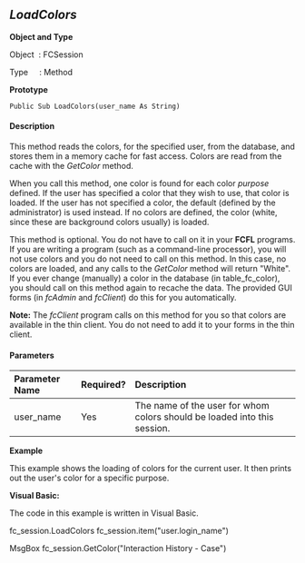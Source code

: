_LoadColors_
------------

**Object and Type**

Object  : FCSession

Type     : Method

**Prototype**

```
Public Sub LoadColors(user_name As String)
```

#### Description

This method reads the colors, for the specified user, from the database, and stores them in a memory cache for fast access. Colors are read from the cache with the _GetColor_ method.

When you call this method, one color is found for each color _purpose_ defined. If the user has specified a color that they wish to use, that color is loaded. If the user has not specified a color, the default (defined by the administrator) is used instead. If no colors are defined, the color (white, since these are background colors usually) is loaded.

This method is optional. You do not have to call on it in your **FCFL** programs. If you are writing a program (such as a command-line processor), you will not use colors and you do not need to call on this method. In this case, no colors are loaded, and any calls to the _GetColor_ method will return "White". If you ever change (manually) a color in the database (in table_fc_color), you should call on this method again to recache the data. The provided GUI forms (in _fcAdmin_ and _fcClient_) do this for you automatically.

**Note:** The _fcClient_ program calls on this method for you so that colors are available in the thin client. You do not need to add it to your forms in the thin client.

#### Parameters

| Parameter Name | Required? | Description |
|:--- |:--- |:--- |
| user_name | Yes | The name of the user for whom colors should be loaded into this session. |

**Example**

This example shows the loading of colors for the current user. It then prints out the user's color for a specific purpose.

**Visual Basic:**

The code in this example is written in Visual Basic.

fc_session.LoadColors fc_session.item("user.login_name")

MsgBox fc_session.GetColor("Interaction History - Case")